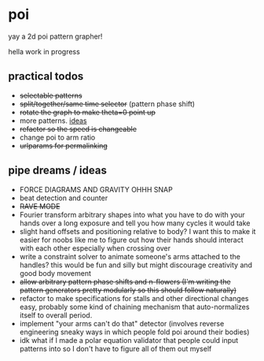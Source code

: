 poi
=====

yay a 2d poi pattern grapher!

hella work in progress

practical todos
-----
+ ~~selectable patterns~~
+ ~~split/together/same time selector~~ (pattern phase shift)
+ ~~rotate the graph to make theta=0 point up~~
+ more patterns. [ideas](https://github.com/infiniteperplexity/visual-spinner-3d/tree/master/json)
+ ~~refactor so the speed is changeable~~
+ change poi to arm ratio
+ ~~urlparams for permalinking~~

pipe dreams / ideas
-----
+ FORCE DIAGRAMS AND GRAVITY OHHH SNAP
+ beat detection and counter
+ ~~RAVE MODE~~
+ Fourier transform arbitrary shapes into what you have to do with your hands over a long exposure and tell you how many cycles it would take
+ slight hand offsets and positioning relative to body? I want this to make it easier for noobs like me to figure out how their hands should interact with each other especially when crossing over
+ write a constraint solver to animate someone's arms attached to the handles? this would be fun and silly but might discourage creativity and good body movement
+ ~~allow arbitrary pattern phase shifts and n-flowers (I'm writing the pattern generators pretty modularly so this should follow naturally)~~
+ refactor to make specifications for stalls and other directional changes easy, probably some kind of chaining mechanism that auto-normalizes itself to overall period.
+ implement "your arms can't do that" detector (involves reverse engineering sneaky ways in which people fold poi around their bodies)
+ idk what if I made a polar equation validator that people could input patterns into so I don't have to figure all of them out myself
